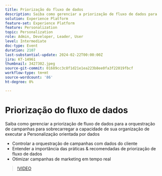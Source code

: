 ```yaml
---
title: Priorização do fluxo de dados
description: Saiba como gerenciar a priorização de fluxo de dados para a orquestração de campanhas para sobrecarregar a capacidade de sua organização de executar a Personalização orientada por dados - Controlar a orquestração de campanhas com dados do cliente - Entender a importância e as práticas recomendadas da priorização de fluxo de dados - Otimizar campanhas de marketing em tempo real
solution: Experience Platform
feature-set: Experience Platform
feature: Personalization
topic: Personalization
role: Admin, Developer, Leader, User
level: Intermediate
doc-type: Event
duration: 2107
last-substantial-update: 2024-02-22T00:00:00Z
jira: KT-14961
thumbnail: 3427302.jpeg
source-git-commit: 01689cc3c8f1d21e1ea223b8ee0fa3f22019fbcf
workflow-type: tm+mt
source-wordcount: '86'
ht-degree: 0%

---
```



# Priorização do fluxo de dados

Saiba como gerenciar a priorização de fluxo de dados para a orquestração de campanhas para sobrecarregar a capacidade de sua organização de executar a Personalização orientada por dados

- Controlar a orquestração de campanhas com dados do cliente
- Entender a importância das práticas &amp; recomendadas de priorização de fluxo de dados
- Otimizar campanhas de marketing em tempo real

>[!VIDEO](https://video.tv.adobe.com/v/3427302/?learn=on)

